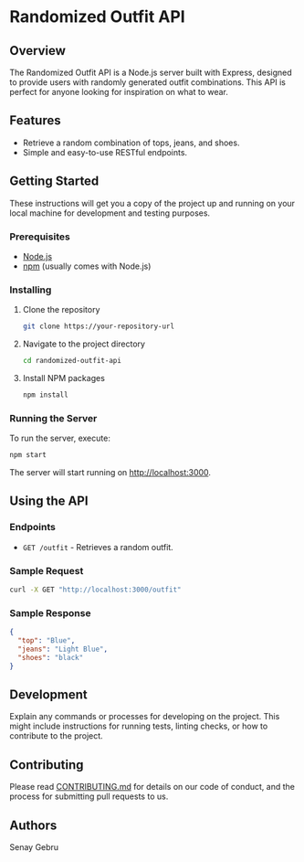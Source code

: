 
# Randomized Outfit API

## Overview
The Randomized Outfit API is a Node.js server built with Express, designed to provide users with randomly generated outfit combinations. This API is perfect for anyone looking for inspiration on what to wear. 

## Features
- Retrieve a random combination of tops, jeans, and shoes.
- Simple and easy-to-use RESTful endpoints.

## Getting Started

These instructions will get you a copy of the project up and running on your local machine for development and testing purposes.

### Prerequisites

- [Node.js](https://nodejs.org/en/)
- [npm](https://www.npmjs.com/) (usually comes with Node.js)

### Installing

1. Clone the repository
   ```sh
   git clone https://your-repository-url
   ```
2. Navigate to the project directory
   ```sh
   cd randomized-outfit-api
   ```
3. Install NPM packages
   ```sh
   npm install
   ```

### Running the Server

To run the server, execute:

```sh
npm start
```

The server will start running on [http://localhost:3000](http://localhost:3000).

## Using the API

### Endpoints

- `GET /outfit` - Retrieves a random outfit.

### Sample Request

```sh
curl -X GET "http://localhost:3000/outfit"
```

### Sample Response

```json
{
  "top": "Blue",
  "jeans": "Light Blue",
  "shoes": "black"
}
```

## Development

Explain any commands or processes for developing on the project. This might include instructions for running tests, linting checks, or how to contribute to the project.

## Contributing

Please read [CONTRIBUTING.md](#) for details on our code of conduct, and the process for submitting pull requests to us.


## Authors

Senay Gebru
